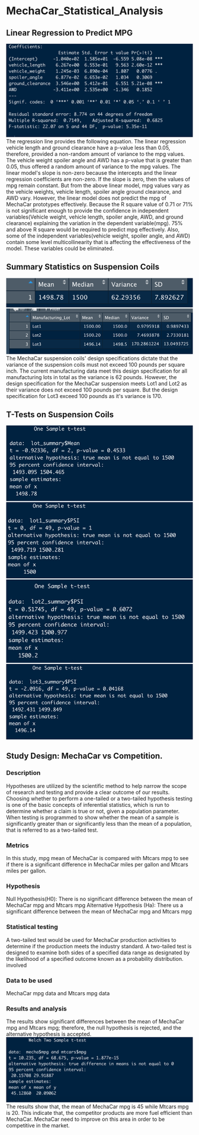 # MechaCar_Statistical_Analysis
## Linear Regression to Predict MPG
![linear_regression.png](linear_regression.png)
The regression line provides the following equation.
The linear regression vehicle length and ground clearance have a p-value less than 0.05, therefore, provided a non-random amount of variance to the mpg values. The vehicle weight spoiler angle and AWD has a p-value that is greater than 0.05, thus offered a random amount of variance to the mpg values. 
The linear model's slope is non-zero because the intercepts and the linear regression coefficients are non-zero. If the slope is zero, then the values of mpg remain constant. But from the above linear model, mpg values vary as the vehicle weights, vehicle length, spoiler angle ground clearance, and AWD vary. 
However, the linear model does not predict the mpg of MechaCar prototypes effectively. Because the R square value of 0.71 or 71% is not significant enough to provide the confidence in independent variables(Vehicle weight, vehicle length, spoiler angle, AWD, and ground clearance) explaining the variation in the dependent variable(mpg). 75% and above R square would be required to predict mpg effectively. Also, some of the independent variables(vehicle weight, spoiler angle, and AWD) 
contain some level multicollinearity that is affecting the effectiveness of the model. These variables could be eliminated.

## Summary Statistics on Suspension Coils
![total_summary.png](total_summary.png)
![lot_summary.png](lot_summary.png)
The MechaCar suspension coils' design specifications dictate that the variance of the suspension coils must not exceed 100 pounds per square inch. The current manufacturing data meet this design specification for all manufacturing lots in total as the variance is 62 pounds. However, the design specification for the MechaCar suspension meets Lot1 and Lot2 as their variance does not exceed 100 pounds per square. But the design specification for Lot3 exceed 100 pounds as it's variance is 170. 
## T-Tests on Suspension Coils
![t_test_across.png](t_test_across.png)
![lot1_t_test.png](lot1_t_test.png)
![lot2_t_test.png](lot2_t_test.png)
![lot3_t_test.png](lot3_t_test.png)

## Study Design: MechaCar vs Competition.
### Description
Hypotheses are utilized by the scientific method to help narrow the scope of research and testing and provide a clear outcome of our results. 
Choosing whether to perform a one-tailed or a two-tailed hypothesis testing is one of the basic concepts of inferential statistics, which is run to determine whether a claim is true or not, given a population parameter. When testing is programmed to show whether the mean of a sample is significantly greater than or significantly less than the mean of a population, that is referred to as a two-tailed test.
### Metrics
In this study, mpg mean of MechaCar is compared with Mtcars mpg to see if there is a significant difference in MechaCar miles per gallon and Mtcars miles per gallon.
### Hypothesis 
Null Hypothesis(H0): There is no significant difference between the mean of MechaCar mpg and Mtcars mpg
Alternative Hypothesis (Ha): There us a significant difference between the mean of MechaCar mpg and Mtcars mpg
### Statistical testing
A two-tailed test would be used for MechaCar production activities to determine if the production meets the industry standard.
A two-tailed test is designed to examine both sides of a specified data range as designated by the likelihood of a specified outcome known as a probability distribution. involved
### Data to be used 
MechaCar mpg data and Mtcars mpg data
### Results and analysis
The results show significant differences between the mean of MechaCar mpg and Mtcars mpg; therefore, the null hypothesis is rejected, and the alternative hypothesis is accepted.
![mpg_result.png](mpg_result.png)
The results show that, the mean of MechaCar mpg is 45 while Mtcars mpg is 20. This indicate that, the competitor products are more fuel efficient than MechaCar. MechaCar need to improve on this area in order to be competitive in the market.


